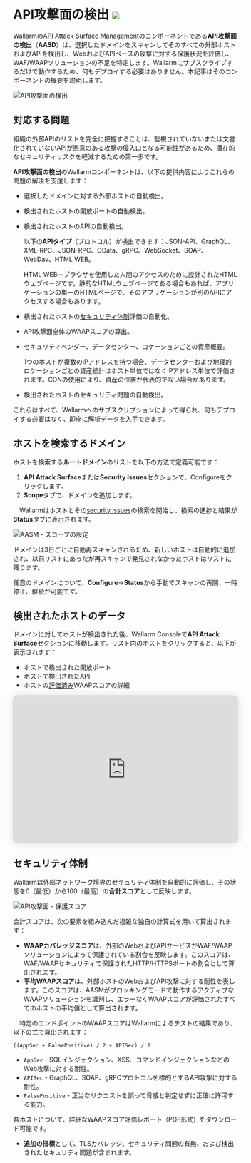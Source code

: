# API攻撃面の検出 <a href="../../about-wallarm/subscription-plans/#api-attack-surface"><img src="../../images/api-attack-surface-tag.svg" style="border: none;"></a>

Wallarmの[API Attack Surface Management](overview.md)のコンポーネントである**API攻撃面の検出**（**AASD**）は、選択したドメインをスキャンしてそのすべての外部ホストおよびAPIを検出し、WebおよびAPIベースの攻撃に対する保護状況を評価し、WAF/WAAPソリューションの不足を特定します。Wallarmにサブスクライブするだけで動作するため、何もデプロイする必要はありません。本記事はそのコンポーネントの概要を説明します。

![API攻撃面の検出](../images/api-attack-surface/aasm-api-surface.png)

## 対応する問題

組織の外部APIのリストを完全に把握することは、監視されていないまたは文書化されていないAPIが悪意のある攻撃の侵入口となる可能性があるため、潜在的なセキュリティリスクを軽減するための第一歩です。

**API攻撃面の検出**のWallarmコンポーネントは、以下の提供内容によりこれらの問題の解決を支援します：

* 選択したドメインに対する外部ホストの自動検出。
* 検出されたホストの開放ポートの自動検出。
* 検出されたホストのAPIの自動検出。  

    以下の**APIタイプ**（プロトコル）が検出できます：JSON-API、GraphQL、XML-RPC、JSON-RPC、OData、gRPC、WebSocket、SOAP、WebDav、HTML WEB。  

    HTML WEB―ブラウザを使用した人間のアクセスのために設計されたHTMLウェブページです。静的なHTMLウェブページである場合もあれば、アプリケーションの単一のHTMLページで、そのアプリケーションが別のAPIにアクセスする場合もあります。

* 検出されたホストの[セキュリティ体制](#security-posture)評価の自動化。
* API攻撃面全体のWAAPスコアの算出。
* セキュリティベンダー、データセンター、ロケーションごとの資産概要。  

    1つのホストが複数のIPアドレスを持つ場合、データセンターおよび地理的ロケーションごとの資産統計はホスト単位ではなくIPアドレス単位で評価されます。CDNの使用により、資産の位置が代表的でない場合があります。

* 検出されたホストのセキュリティ問題の自動検出。

これらはすべて、Wallarmへのサブスクリプションによって得られ、何もデプロイする必要はなく、即座に解析データを入手できます。

## ホストを検索するドメイン

ホストを検索する**ルートドメイン**のリストを以下の方法で定義可能です：

1. **API Attack Surface**または**Security Issues**セクションで、Configureをクリックします。
2. **Scope**タブで、ドメインを追加します。  

　Wallarmはホストとその[security issues](security-issues.md)の検索を開始し、検索の進捗と結果が**Status**タブに表示されます。

![AASM - スコープの設定](../images/api-attack-surface/aasm-scope.png)

ドメインは3日ごとに自動再スキャンされるため、新しいホストは自動的に追加され、以前リストにあったが再スキャンで発見されなかったホストはリストに残ります。

任意のドメインについて、**Configure**→**Status**から手動でスキャンの再開、一時停止、継続が可能です。

## 検出されたホストのデータ

ドメインに対してホストが検出された後、Wallarm Consoleで**API Attack Surface**セクションに移動します。リスト内のホストをクリックすると、以下が表示されます： 

* ホストで検出された開放ポート
* ホストで検出されたAPI
* ホストの[評価済み](#security-posture)WAAPスコアの詳細

<div>
  <script async src="https://js.storylane.io/js/v2/storylane.js"></script>
  <div class="sl-embed" style="position:relative;padding-bottom:calc(60.65% + 25px);width:100%;height:0;transform:scale(1)">
    <iframe loading="lazy" class="sl-demo" src="https://wallarm.storylane.io/demo/dqmlj6dzflgq?embed=inline" name="sl-embed" allow="fullscreen" allowfullscreen style="position:absolute;top:0;left:0;width:100%!important;height:100%!important;border:1px solid rgba(63,95,172,0.35);box-shadow: 0px 0px 18px rgba(26, 19, 72, 0.15);border-radius:10px;box-sizing:border-box;"></iframe>
  </div>
</div>

## セキュリティ体制

Wallarmは外部ネットワーク境界のセキュリティ体制を自動的に評価し、その状態を0（最低）から100（最高）の**合計スコア**として反映します。

![API攻撃面 - 保護スコア](../images/api-attack-surface/aasm-api-surface-protection-score.png)

合計スコアは、次の要素を組み込んだ複雑な独自の計算式を用いて算出されます：

* **WAAPカバレッジスコア**は、外部のWebおよびAPIサービスがWAF/WAAPソリューションによって保護されている割合を反映します。このスコアは、WAF/WAAPセキュリティで保護されたHTTP/HTTPSポートの割合として算出されます。
* **平均WAAPスコア**は、外部ホストのWebおよびAPI攻撃に対する耐性を表します。このスコアは、AASMがブロッキングモードで動作するアクティブなWAAPソリューションを識別し、エラーなくWAAPスコアが評価されたすべてのホストの平均値として算出されます。

　特定のエンドポイントのWAAPスコアはWallarmによるテストの結果であり、以下の式で算出されます：

```
((AppSec + FalsePositive) / 2 + APISec) / 2
```

* `AppSec` - SQLインジェクション、XSS、コマンドインジェクションなどのWeb攻撃に対する耐性。
* `APISec` - GraphQL、SOAP、gRPCプロトコルを標的とするAPI攻撃に対する耐性。
* `FalsePositive` - 正当なリクエストを誤って脅威と判定せずに正確に許可する能力。

各ホストについて、詳細なWAAPスコア評価レポート（PDF形式）をダウンロード可能です。

* **追加の指標**として、TLSカバレッジ、セキュリティ問題の有無、および検出されたセキュリティ問題が含まれます。